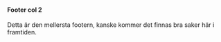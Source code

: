 #### Footer col 2

Detta är den mellersta footern, kanske kommer det finnas bra saker här i framtiden.
